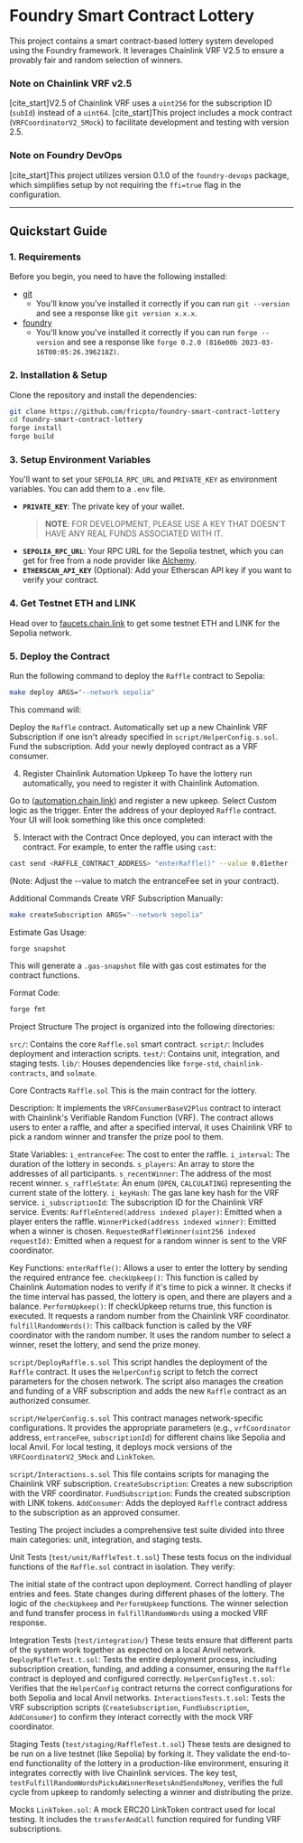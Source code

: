 # Foundry Smart Contract Lottery

This project contains a smart contract-based lottery system developed using the Foundry framework. It leverages Chainlink VRF V2.5 to ensure a provably fair and random selection of winners.

### Note on Chainlink VRF v2.5
[cite_start]V2.5 of Chainlink VRF uses a `uint256` for the subscription ID (`subId`) instead of a `uint64`.  [cite_start]This project includes a mock contract (`VRFCoordinatorV2_5Mock`) to facilitate development and testing with version 2.5. 

### Note on Foundry DevOps
[cite_start]This project utilizes version 0.1.0 of the `foundry-devops` package, which simplifies setup by not requiring the `ffi=true` flag in the configuration. 

---

## Quickstart Guide

### 1. Requirements
Before you begin, you need to have the following installed:
-   [git](https://git-scm.com/book/en/v2/Getting-Started-Installing-Git)
    -   You'll know you've installed it correctly if you can run `git --version` and see a response like `git version x.x.x`.
-   [foundry](https://getfoundry.sh/)
    -   You'll know you've installed it correctly if you can run `forge --version` and see a response like `forge 0.2.0 (816e00b 2023-03-16T00:05:26.396218Z)`.

### 2. Installation & Setup
Clone the repository and install the dependencies:
```bash
git clone https://github.com/fricpto/foundry-smart-contract-lottery
cd foundry-smart-contract-lottery
forge install
forge build
```
### 3. Setup Environment Variables
You'll want to set your `SEPOLIA_RPC_URL` and `PRIVATE_KEY` as environment variables. You can add them to a `.env` file.

-   **`PRIVATE_KEY`**: The private key of your wallet.
    > **NOTE**: FOR DEVELOPMENT, PLEASE USE A KEY THAT DOESN'T HAVE ANY REAL FUNDS ASSOCIATED WITH IT.
-   **`SEPOLIA_RPC_URL`**: Your RPC URL for the Sepolia testnet, which you can get for free from a node provider like [Alchemy](https://www.alchemy.com/).
-   **`ETHERSCAN_API_KEY`** (Optional): Add your Etherscan API key if you want to verify your contract.

### 4. Get Testnet ETH and LINK
Head over to [faucets.chain.link](https://faucets.chain.link/) to get some testnet ETH and LINK for the Sepolia network.

### 5. Deploy the Contract
Run the following command to deploy the `Raffle` contract to Sepolia:
```bash
make deploy ARGS="--network sepolia"
```
This command will:

Deploy the `Raffle` contract.
Automatically set up a new Chainlink VRF Subscription if one isn't already specified in `script/HelperConfig.s.sol`.
Fund the subscription.
Add your newly deployed contract as a VRF consumer.

4. Register Chainlink Automation Upkeep
To have the lottery run automatically, you need to register it with Chainlink Automation.

Go to ([automation.chain.link](https://automation.chain.link/)) and register a new upkeep.
Select Custom logic as the trigger.
Enter the address of your deployed `Raffle` contract. Your UI will look something like this once completed:

5. Interact with the Contract
Once deployed, you can interact with the contract. For example, to enter the raffle using `cast`:
```bash
cast send <RAFFLE_CONTRACT_ADDRESS> "enterRaffle()" --value 0.01ether --private-key <YOUR_PRIVATE_KEY> --rpc-url $SEPOLIA_RPC_URL
```
(Note: Adjust the --value to match the entranceFee set in your contract).

Additional Commands
Create VRF Subscription Manually:

```bash
make createSubscription ARGS="--network sepolia"
```
Estimate Gas Usage:

```bash
forge snapshot
```
This will generate a `.gas-snapshot` file with gas cost estimates for the contract functions.

Format Code:

```bash
forge fmt
```
Project Structure
The project is organized into the following directories:

`src/`: Contains the core `Raffle.sol` smart contract.
`script/`: Includes deployment and interaction scripts.
`test/`: Contains unit, integration, and staging tests.
`lib/`: Houses dependencies like `forge-std`, `chainlink-contracts`, and `solmate`.

Core Contracts
`Raffle.sol`
This is the main contract for the lottery.

Description: It implements the `VRFConsumerBaseV2Plus` contract to interact with Chainlink's Verifiable Random Function (VRF). The contract allows users to enter a raffle, and after a specified interval, it uses Chainlink VRF to pick a random winner and transfer the prize pool to them.

State Variables:
`i_entranceFee`: The cost to enter the raffle.
`i_interval`: The duration of the lottery in seconds.
`s_players`: An array to store the addresses of all participants.
`s_recentWinner`: The address of the most recent winner.
`s_raffleState`: An enum (`OPEN`, `CALCULATING`) representing the current state of the lottery.
`i_keyHash`: The gas lane key hash for the VRF service.
`i_subscriptionId`: The subscription ID for the Chainlink VRF service.
Events:
`RaffleEntered(address indexed player)`: Emitted when a player enters the raffle.
`WinnerPicked(address indexed winner)`: Emitted when a winner is chosen.
`RequestedRaffleWinner(uint256 indexed requestId)`: Emitted when a request for a random winner is sent to the VRF coordinator.

Key Functions:
`enterRaffle()`: Allows a user to enter the lottery by sending the required entrance fee.
`checkUpkeep()`: This function is called by Chainlink Automation nodes to verify if it's time to pick a winner. It checks if the time interval has passed, the lottery is open, and there are players and a balance.
`PerformUpkeep()`: If checkUpkeep returns true, this function is executed. It requests a random number from the Chainlink VRF coordinator.
`fulfillRandomWords()`: This callback function is called by the VRF coordinator with the random number. It uses the random number to select a winner, reset the lottery, and send the prize money.

`script/DeployRaffle.s.sol`
This script handles the deployment of the `Raffle` contract. It uses the `HelperConfig` script to fetch the correct parameters for the chosen network. The script also manages the creation and funding of a VRF subscription and adds the new `Raffle` contract as an authorized consumer.

`script/HelperConfig.s.sol`
This contract manages network-specific configurations. It provides the appropriate parameters (e.g., `vrfCoordinator` address, `entranceFee`, `subscriptionId`) for different chains like Sepolia and local Anvil. For local testing, it deploys mock versions of the `VRFCoordinatorV2_5Mock` and `LinkToken`.

`script/Interactions.s.sol`
This file contains scripts for managing the Chainlink VRF subscription.
`CreateSubscription`: Creates a new subscription with the VRF coordinator.
`FundSubscription`: Funds the created subscription with LINK tokens.
`AddConsumer`: Adds the deployed `Raffle` contract address to the subscription as an approved consumer.

Testing
The project includes a comprehensive test suite divided into three main categories: unit, integration, and staging tests.

Unit Tests (`test/unit/RaffleTest.t.sol`)
These tests focus on the individual functions of the `Raffle.sol` contract in isolation. They verify:

The initial state of the contract upon deployment.
Correct handling of player entries and fees.
State changes during different phases of the lottery.
The logic of the `checkUpkeep` and `PerformUpkeep` functions.
The winner selection and fund transfer process in `fulfillRandomWords` using a mocked VRF response.

Integration Tests (`test/integration/`)
These tests ensure that different parts of the system work together as expected on a local Anvil network.
`DeployRaffleTest.t.sol`: Tests the entire deployment process, including subscription creation, funding, and adding a consumer, ensuring the `Raffle` contract is deployed and configured correctly.
`HelperConfigTest.t.sol`: Verifies that the `HelperConfig` contract returns the correct configurations for both Sepolia and local Anvil networks.
`InteractionsTests.t.sol`: Tests the VRF subscription scripts (`CreateSubscription`, `FundSubscription`, `AddConsumer`) to confirm they interact correctly with the mock VRF coordinator.

Staging Tests (`test/staging/RaffleTest.t.sol`)
These tests are designed to be run on a live testnet (like Sepolia) by forking it. They validate the end-to-end functionality of the lottery in a production-like environment, ensuring it integrates correctly with live Chainlink services. The key test, `testFulfillRandomWordsPicksAWinnerResetsAndSendsMoney`, verifies the full cycle from upkeep to randomly selecting a winner and distributing the prize.

Mocks
`LinkToken.sol`: A mock ERC20 LinkToken contract used for local testing. It includes the `transferAndCall` function required for funding VRF subscriptions.





